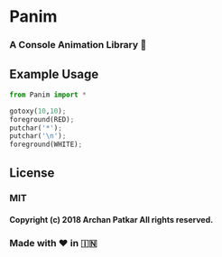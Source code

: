 # Panim
### A Console Animation Library 🔆

## Example Usage
```python
from Panim import *

gotoxy(10,10);
foreground(RED);
putchar('*');
putchar('\n');
foreground(WHITE);
```
## License
### MIT
#### Copyright (c) 2018 Archan Patkar All rights reserved.

### Made with ❤️ in  🇮🇳
